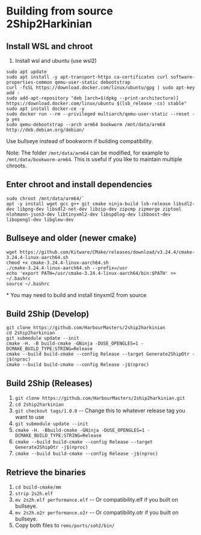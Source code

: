 # Building from source 2Ship2Harkinian

## Install WSL and chroot
1. 	Install wsl and ubuntu (use wsl2)
```
sudo apt update
sudo apt install -y apt-transport-https ca-certificates curl software-properties-common qemu-user-static debootstrap
curl -fsSL https://download.docker.com/linux/ubuntu/gpg | sudo apt-key add -
sudo add-apt-repository "deb [arch=$(dpkg --print-architecture)] https://download.docker.com/linux/ubuntu $(lsb_release -cs) stable"
sudo apt install docker-ce -y
sudo docker run --rm --privileged multiarch/qemu-user-static --reset -p yes
sudo qemu-debootstrap --arch arm64 bookworm /mnt/data/arm64 http://deb.debian.org/debian/
```
Use bullseye instead of bookworm if building compatibility.

Note: The folder `/mnt/data/arm64` can be modified, for example to `/mnt/data/bookworm-arm64`. This is useful if you like to maintain multiple chroots.

## Enter chroot and install dependencies
```
sudo chroot /mnt/data/arm64/`
apt -y install wget gcc g++ git cmake ninja-build lsb-release libsdl2-dev libpng-dev libsdl2-net-dev libzip-dev zipcmp zipmerge ziptool nlohmann-json3-dev libtinyxml2-dev libspdlog-dev libboost-dev libopengl-dev libglew-dev
```

## Bullseye and older (newer cmake)
```
wget https://github.com/Kitware/CMake/releases/download/v3.24.4/cmake-3.24.4-linux-aarch64.sh
chmod +x cmake-3.24.4-linux-aarch64.sh
./cmake-3.24.4-linux-aarch64.sh --prefix=/usr
echo 'export PATH=/usr/cmake-3.24.4-linux-aarch64/bin:$PATH' >> ~/.bashrc
source ~/.bashrc
```

\* You may need to build and install tinyxml2 from source

## Build 2Ship (Develop)
```
git clone https://github.com/HarbourMasters/2ship2harkinian
cd 2ship2harkinian
git submodule update --init
cmake -H. -B build-cmake -GNinja -DUSE_OPENGLES=1 -DCMAKE_BUILD_TYPE:STRING=Release
cmake --build build-cmake --config Release --target Generate2ShipOtr -j$(nproc)
cmake --build build-cmake --config Release -j$(nproc)
```

## Build 2Ship (Releases)
1.  `git clone https://github.com/HarbourMasters/2ship2harkinian.git`
2.  `cd 2ship2harkinian`
3.  `git checkout tags/1.0.0` -- Change this to whatever release tag you want to use
4.  `git submodule update --init`
5.  `cmake -H. -Bbuild-cmake -GNinja -DUSE_OPENGLES=1 -DCMAKE_BUILD_TYPE:STRING=Release`
6.  `cmake --build build-cmake --config Release --target Generate2ShipOtr -j$(nproc)`
7.  `cmake --build build-cmake --config Release -j$(nproc)`

## Retrieve the binaries
1.  `cd build-cmake/mm`
2.  `strip 2s2h.elf`
3.  `mv 2s2h.elf performance.elf` -- Or compatibility.elf if you built on bullseye.
4.  `mv 2s2h.o2r performance.o2r` -- Or compatibility.otr if you built on bullseye.
5.  Copy both files to `roms/ports/soh2/bin/`
